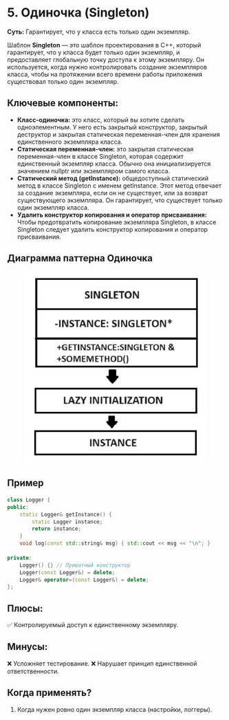 # 5. Одиночка (Singleton)
__Суть:__
Гарантирует, что у класса есть только один экземпляр.

Шаблон __Singleton__ — это шаблон проектирования в C++, который гарантирует, что у класса будет только один экземпляр, и предоставляет глобальную точку доступа к этому экземпляру. Он используется, когда нужно контролировать создание экземпляров класса, чтобы на протяжении всего времени работы приложения существовал только один экземпляр.
## Ключевые компоненты:
* __Класс-одиночка:__ это класс, который вы хотите сделать одноэлементным. У него есть закрытый конструктор, закрытый деструктор и закрытая статическая переменная-член для хранения единственного экземпляра класса.
* __Статическая переменная-член:__ это закрытая статическая переменная-член в классе Singleton, которая содержит единственный экземпляр класса. Обычно она инициализируется значением nullptr или экземпляром самого класса.
* __Статический метод (getInstance):__ общедоступный статический метод в классе Singleton с именем getInstance. Этот метод отвечает за создание экземпляра, если он не существует, или за возврат существующего экземпляра. Он гарантирует, что существует только один экземпляр класса.
* __Удалить конструктор копирования и оператор присваивания:__ Чтобы предотвратить копирование экземпляра Singleton, в классе Singleton следует удалить конструктор копирования и оператор присваивания.

## Диаграмма паттерна Одиночка
<figure>
    <img src ="/assets/images/Diagram_Singleton.png" alt = "Singleton">
</figure>

## Пример
```c++
class Logger {
public:
    static Logger& getInstance() {
        static Logger instance;
        return instance;
    }
    void log(const std::string& msg) { std::cout << msg << "\n"; }

private:
    Logger() {} // Приватный конструктор
    Logger(const Logger&) = delete;
    Logger& operator=(const Logger&) = delete;
};
```
## Плюсы:
✅ Контролируемый доступ к единственному экземпляру.

## Минусы:
❌ Усложняет тестирование.
❌ Нарушает принцип единственной ответственности.

## Когда применять?
1. Когда нужен ровно один экземпляр класса (настройки, логгеры).